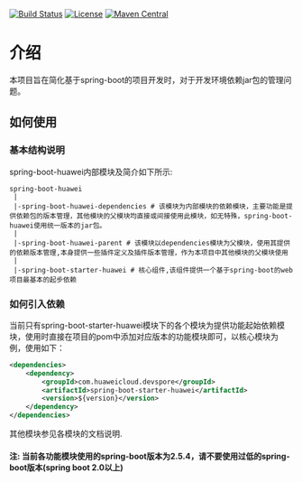 [![Build Status](https://travis-ci.org/huaweicloud/spring-boot-huawei.svg?branch=main)](https://travis-ci.org/huaweicloud/spring-boot-huawei)
[![License](https://img.shields.io/badge/license-Apache%202-4EB1BA.svg)](https://www.apache.org/licenses/LICENSE-2.0.html)
[![Maven Central](https://maven-badges.herokuapp.com/maven-central/com.huaweicloud/spring-boot-huawei/badge.svg)](https://search.maven.org/search?q=g:com.huaweicloud.devspore%20AND%20a:spring-boot-huawei-dependencies) 

# 介绍
本项目旨在简化基于spring-boot的项目开发时，对于开发环境依赖jar包的管理问题。

## 如何使用
### 基本结构说明
spring-boot-huawei内部模块及简介如下所示:

```$xslt
spring-boot-huawei
 |
 |-spring-boot-huawei-dependencies # 该模块为内部模块的依赖模块，主要功能是提供依赖包的版本管理，其他模块的父模块均直接或间接使用此模块，如无特殊，spring-boot-huawei使用统一版本的jar包。
 |
 |-spring-boot-huawei-parent # 该模块以dependencies模块为父模块，使用其提供的依赖版本管理,本身提供一些插件定义及插件版本管理，作为本项目中其他模块的父模块使用
 |
 |-spring-boot-starter-huawei # 核心组件,该组件提供一个基于spring-boot的web项目最基本的起步依赖
```

### 如何引入依赖
当前只有spring-boot-starter-huawei模块下的各个模块为提供功能起始依赖模块，使用时直接在项目的pom中添加对应版本的功能模块即可，以核心模块为例，使用如下：
```xml
<dependencies>
    <dependency>
        <groupId>com.huaweicloud.devspore</groupId>
        <artifactId>spring-boot-starter-huawei</artifactId>
        <version>${version}</version>
    </dependency>
</dependencies>
```

其他模块参见各模块的文档说明.  
#### 注: 当前各功能模块使用的spring-boot版本为2.5.4，请不要使用过低的spring-boot版本(spring boot 2.0以上)
